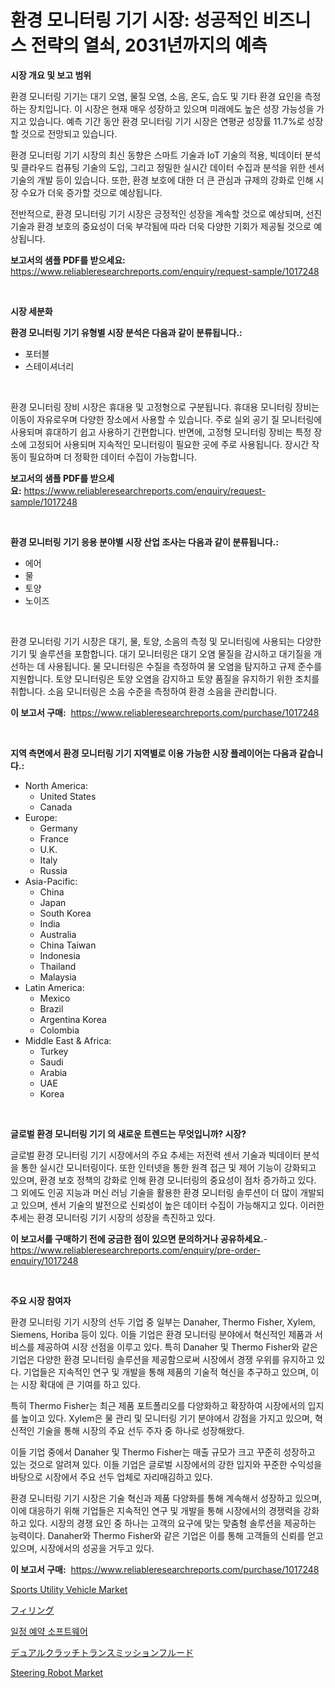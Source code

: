<p><h1>환경 모니터링 기기 시장: 성공적인 비즈니스 전략의 열쇠, 2031년까지의 예측</h1></p><p><strong>시장 개요 및 보고 범위</strong></p>
<p><p>환경 모니터링 기기는 대기 오염, 물질 오염, 소음, 온도, 습도 및 기타 환경 요인을 측정하는 장치입니다. 이 시장은 현재 매우 성장하고 있으며 미래에도 높은 성장 가능성을 가지고 있습니다. 예측 기간 동안 환경 모니터링 기기 시장은 연평균 성장률 11.7%로 성장 할 것으로 전망되고 있습니다.</p><p>환경 모니터링 기기 시장의 최신 동향은 스마트 기술과 IoT 기술의 적용, 빅데이터 분석 및 클라우드 컴퓨팅 기술의 도입, 그리고 정밀한 실시간 데이터 수집과 분석을 위한 센서 기술의 개발 등이 있습니다. 또한, 환경 보호에 대한 더 큰 관심과 규제의 강화로 인해 시장 수요가 더욱 증가할 것으로 예상됩니다.</p><p>전반적으로, 환경 모니터링 기기 시장은 긍정적인 성장을 계속할 것으로 예상되며, 선진 기술과 환경 보호의 중요성이 더욱 부각됨에 따라 더욱 다양한 기회가 제공될 것으로 예상됩니다.</p></p>
<p><strong>보고서의 샘플 PDF를 받으세요:</strong> <a href="https://www.reliableresearchreports.com/enquiry/request-sample/1017248">https://www.reliableresearchreports.com/enquiry/request-sample/1017248</a></p>
<p>&nbsp;</p>
<p><strong>시장 세분화</strong></p>
<p><strong>환경 모니터링 기기 유형별 시장 분석은 다음과 같이 분류됩니다.:</strong></p>
<p><ul><li>포터블</li><li>스테이셔너리</li></ul></p>
<p>&nbsp;</p>
<p><p>환경 모니터링 장비 시장은 휴대용 및 고정형으로 구분됩니다. 휴대용 모니터링 장비는 이동이 자유로우며 다양한 장소에서 사용할 수 있습니다. 주로 실외 공기 질 모니터링에 사용되며 휴대하기 쉽고 사용하기 간편합니다. 반면에, 고정형 모니터링 장비는 특정 장소에 고정되어 사용되며 지속적인 모니터링이 필요한 곳에 주로 사용됩니다. 장시간 작동이 필요하며 더 정확한 데이터 수집이 가능합니다.</p></p>
<p><strong>보고서의 샘플 PDF를 받으세요:</strong>&nbsp;<a href="https://www.reliableresearchreports.com/enquiry/request-sample/1017248">https://www.reliableresearchreports.com/enquiry/request-sample/1017248</a></p>
<p>&nbsp;</p>
<p><strong> 환경 모니터링 기기 응용 분야별 시장 산업 조사는 다음과 같이 분류됩니다.:</strong></p>
<p><ul><li>에어</li><li>물</li><li>토양</li><li>노이즈</li></ul></p>
<p>&nbsp;</p>
<p><p>환경 모니터링 기기 시장은 대기, 물, 토양, 소음의 측정 및 모니터링에 사용되는 다양한 기기 및 솔루션을 포함합니다. 대기 모니터링은 대기 오염 물질을 감시하고 대기질을 개선하는 데 사용됩니다. 물 모니터링은 수질을 측정하여 물 오염을 탐지하고 규제 준수를 지원합니다. 토양 모니터링은 토양 오염을 감지하고 토양 품질을 유지하기 위한 조치를 취합니다. 소음 모니터링은 소음 수준을 측정하여 환경 소음을 관리합니다.</p></p>
<p><strong>이 보고서 구매:</strong>&nbsp; <a href="https://www.reliableresearchreports.com/purchase/1017248">https://www.reliableresearchreports.com/purchase/1017248</a></p>
<p>&nbsp;</p>
<p><strong>지역 측면에서 환경 모니터링 기기 지역별로 이용 가능한 시장 플레이어는 다음과 같습니다.:</strong></p>
<p><ul>
    <li>
        North America:
        <ul>
            <li>United States</li>
            <li>Canada</li>
        </ul>
    </li>
    <li>
        Europe:
        <ul>
            <li>Germany</li>
            <li>France</li>
            <li>U.K.</li>
            <li>Italy</li>
            <li>Russia</li>
        </ul>
    </li>
    <li>
        Asia-Pacific:
        <ul>
            <li>China</li>
            <li>Japan</li>
            <li>South Korea</li>
            <li>India</li>
            <li>Australia</li>
            <li>China Taiwan</li>
            <li>Indonesia</li>
            <li>Thailand</li>
            <li>Malaysia</li>
        </ul>
    </li>
    <li>
        Latin America:
        <ul>
            <li>Mexico</li>
            <li>Brazil</li>
            <li>Argentina Korea</li>
            <li>Colombia</li>
        </ul>
    </li>
    <li>
        Middle East & Africa:
        <ul>
            <li>Turkey</li>
            <li>Saudi</li>
            <li>Arabia</li>
            <li>UAE</li>
            <li>Korea</li>
        </ul>
    </li>
    </ul></p>
<p>&nbsp;</p>
<p><strong>글로벌 환경 모니터링 기기 의 새로운 트렌드는 무엇입니까? 시장?</strong></p>
<p><p>글로벌 환경 모니터링 기기 시장에서의 주요 추세는 저전력 센서 기술과 빅데이터 분석을 통한 실시간 모니터링이다. 또한 인터넷을 통한 원격 접근 및 제어 기능이 강화되고 있으며, 환경 보호 정책의 강화로 인해 환경 모니터링의 중요성이 점차 증가하고 있다. 그 외에도 인공 지능과 머신 러닝 기술을 활용한 환경 모니터링 솔루션이 더 많이 개발되고 있으며, 센서 기술의 발전으로 신뢰성이 높은 데이터 수집이 가능해지고 있다. 이러한 추세는 환경 모니터링 기기 시장의 성장을 촉진하고 있다.</p></p>
<p><strong>이 보고서를 구매하기 전에 궁금한 점이 있으면 문의하거나 공유하세요.</strong>- <a href="https://www.reliableresearchreports.com/enquiry/pre-order-enquiry/1017248">https://www.reliableresearchreports.com/enquiry/pre-order-enquiry/1017248</a></p>
<p>&nbsp;</p>
<p><strong>주요 시장 참여자</strong></p>
<p><p>환경 모니터링 기기 시장의 선두 기업 중 일부는 Danaher, Thermo Fisher, Xylem, Siemens, Horiba 등이 있다. 이들 기업은 환경 모니터링 분야에서 혁신적인 제품과 서비스를 제공하여 시장 선점을 이루고 있다. 특히 Danaher 및 Thermo Fisher와 같은 기업은 다양한 환경 모니터링 솔루션을 제공함으로써 시장에서 경쟁 우위를 유지하고 있다. 기업들은 지속적인 연구 및 개발을 통해 제품의 기술적 혁신을 추구하고 있으며, 이는 시장 확대에 큰 기여를 하고 있다.</p><p>특히 Thermo Fisher는 최근 제품 포트폴리오를 다양화하고 확장하여 시장에서의 입지를 높이고 있다. Xylem은 물 관리 및 모니터링 기기 분야에서 강점을 가지고 있으며, 혁신적인 기술을 통해 시장의 주요 선두 주자 중 하나로 성장해왔다.</p><p>이들 기업 중에서 Danaher 및 Thermo Fisher는 매출 규모가 크고 꾸준히 성장하고 있는 것으로 알려져 있다. 이들 기업은 글로벌 시장에서의 강한 입지와 꾸준한 수익성을 바탕으로 시장에서 주요 선두 업체로 자리매김하고 있다.</p><p>환경 모니터링 기기 시장은 기술 혁신과 제품 다양화를 통해 계속해서 성장하고 있으며, 이에 대응하기 위해 기업들은 지속적인 연구 및 개발을 통해 시장에서의 경쟁력을 강화하고 있다. 시장의 경쟁 요인 중 하나는 고객의 요구에 맞는 맞춤형 솔루션을 제공하는 능력이다. Danaher와 Thermo Fisher와 같은 기업은 이를 통해 고객들의 신뢰를 얻고 있으며, 시장에서의 성공을 거두고 있다.</p></p>
<p><strong>이 보고서 구매:</strong>&nbsp;&nbsp;<a href="https://www.reliableresearchreports.com/purchase/1017248">https://www.reliableresearchreports.com/purchase/1017248</a></p>
<p><p><a href="https://github.com/ashepherd82/Market-Research-Report-List-3/blob/main/sports-utility-vehicle-market.md">Sports Utility Vehicle Market</a></p><p><a href="https://github.com/ycmtqqhvk3273/Market-Research-Report-List-1/blob/main/1583158188364.md">フィリング</a></p><p><a href="https://github.com/lkwggful07722/Market-Research-Report-List-1/blob/main/1301552188209.md">일정 예약 소프트웨어</a></p><p><a href="https://medium.com/@cynthiasecret7/%E3%83%87%E3%83%A5%E3%82%A2%E3%83%AB%E3%82%AF%E3%83%A9%E3%83%83%E3%83%81%E3%83%88%E3%83%A9%E3%83%B3%E3%82%B9%E3%83%9F%E3%83%83%E3%82%B7%E3%83%A7%E3%83%B3%E3%83%95%E3%83%AB%E3%83%BC%E3%83%89%E5%B8%82%E5%A0%B4%E3%81%AE%E5%8B%95%E5%90%91%E3%81%A8%E5%B8%82%E5%A0%B4%E5%88%86%E6%9E%90%E3%81%AF-2024%E5%B9%B4%E3%81%8B%E3%82%892031%E5%B9%B4%E3%81%BE%E3%81%A7%E3%81%AE%E6%9C%9F%E9%96%93%E3%81%AB%E4%BA%88%E6%83%B3%E3%81%95%E3%82%8C%E3%81%A6%E3%81%84%E3%81%BE%E3%81%99-121ad0b487ee">デュアルクラッチトランスミッションフルード</a></p><p><a href="https://github.com/irfadac/Market-Research-Report-List-2/blob/main/steering-robot-market.md">Steering Robot Market</a></p></p>
